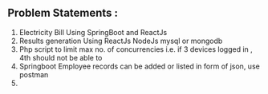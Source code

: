 ## Problem Statements : 
1. Electricity Bill Using SpringBoot and ReactJs
2. Results generation Using ReactJs NodeJs mysql or mongodb
3. Php script to limit max no. of concurrencies i.e. if 3 devices logged in , 4th should not be able to
4. Springboot Employee records can be added or listed in form of json, use postman
5. 
